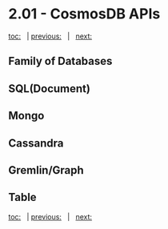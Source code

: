 # 2.01 - CosmosDB APIs

[toc:](June_2021.md) &nbsp; | [previous:](June_2021.md) &nbsp; | &nbsp; [next:](2_02_cost_model.md)


## Family of Databases




## SQL(Document)




## Mongo




## Cassandra




## Gremlin/Graph




## Table





[toc:](June_2021.md) &nbsp; | [previous:](June_2021.md) &nbsp; | &nbsp; [next:](2_02_cost_model.md)